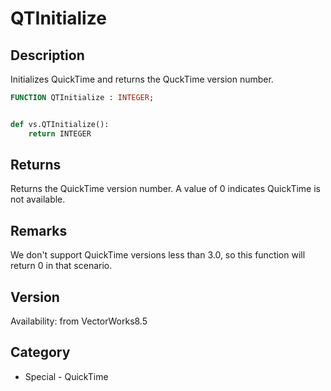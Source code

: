 # QTInitialize

## Description
Initializes QuickTime and returns the QuckTime version number.

```pascal
FUNCTION QTInitialize : INTEGER;
```

```python

def vs.QTInitialize():
    return INTEGER
```

## Returns
Returns the QuickTime version number. A value of 0 indicates QuickTime is not available.

## Remarks
We don't support QuickTime versions less than 3.0, so this function will return 0 in that scenario.

## Version
Availability: from VectorWorks8.5
## Category
* Special - QuickTime

